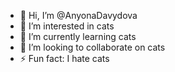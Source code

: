 - 👋 Hi, I’m @AnyonaDavydova
- 👀 I’m interested in cats
- 🌱 I’m currently learning cats
- 💞️ I’m looking to collaborate on cats
- ⚡ Fun fact: I hate cats

